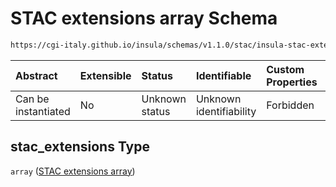 # STAC extensions array Schema

```txt
https://cgi-italy.github.io/insula/schemas/v1.1.0/stac/insula-stac-extension.schema.json#/$defs/stac_extensions/properties/stac_extensions
```



| Abstract            | Extensible | Status         | Identifiable            | Custom Properties | Additional Properties | Access Restrictions | Defined In                                                                                                   |
| :------------------ | :--------- | :------------- | :---------------------- | :---------------- | :-------------------- | :------------------ | :----------------------------------------------------------------------------------------------------------- |
| Can be instantiated | No         | Unknown status | Unknown identifiability | Forbidden         | Allowed               | none                | [insula-stac-extension.schema.json\*](schemas/stac/insula-stac-extension.schema.json) |

## stac\_extensions Type

`array` ([STAC extensions array](insula-stac-extension-defs-stac-extensions-attributes-properties-stac-extensions-array.md))
